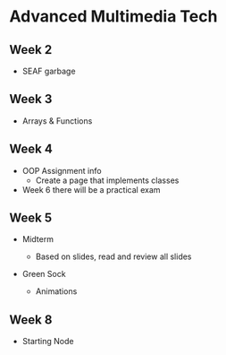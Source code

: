 # Advanced Multimedia Tech

## Week 2

- SEAF garbage

## Week 3

- Arrays & Functions

## Week 4

- OOP Assignment info
  - Create a page that implements classes
- Week 6 there will be a practical exam

## Week 5

- Midterm
  - Based on slides, read and review all slides

- Green Sock
  - Animations

## Week 8

- Starting Node
